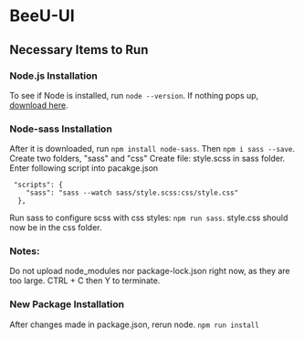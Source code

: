 # BeeU-UI

## Necessary Items to Run
### Node.js Installation
To see if Node is installed, run `node --version`. If nothing pops up, [download here](https://nodejs.org/en).

### Node-sass Installation
After it is downloaded, run `npm install node-sass`.
Then `npm i sass --save`.
Create two folders, "sass" and "css"
Create file: style.scss in sass folder.
Enter following script into pacakge.json
```
 "scripts": { 
    "sass": "sass --watch sass/style.scss:css/style.css"
  },
```
Run sass to configure scss with css styles: `npm run sass`.
style.css should now be in the css folder.

### Notes:
Do not upload node_modules nor package-lock.json right now, as they are too large.
CTRL + C then Y to terminate.

### New Package Installation
After changes made in package.json, rerun node.
`npm run install`
